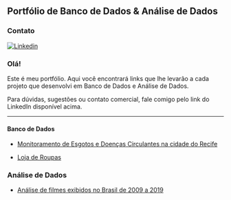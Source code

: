 ## Portfólio de **Banco de Dados** & **Análise de Dados**

### Contato

[![Linkedin](https://img.shields.io/badge/LinkedIn-0077B5?style=for-the-badge&logo=linkedin&logoColor=white)](https://www.linkedin.com/in/juliane-reis-maia-40320b140/)


### Olá!

Este é meu portfólio. Aqui você encontrará links que lhe levarão a cada projeto que desenvolvi em Banco de Dados e Análise de Dados. 

Para dúvidas, sugestões ou contato comercial, fale comigo pelo link do LinkedIn disponível acima.

--------------------

#### Banco de Dados

- <a href="https://github.com/julianereism/banco-de-dados_medoc">Monitoramento de Esgotos e Doenças Circulantes na cidade do Recife</a>

- <a href="https://github.com/julianereism/banco-de-dados_loja-de-roupas"> Loja de Roupas</a>


### Análise de Dados

- <a href="https://github.com/julianereism/analise-filmes-exibidos-brasil"> Análise de filmes exibidos no Brasil de 2009 a 2019


